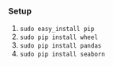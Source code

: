 ### Setup

1. ``` sudo easy_install pip ```
2. ``` sudo pip install wheel ```
3. ``` sudo pip install pandas ```
3. ``` sudo pip install seaborn ```
